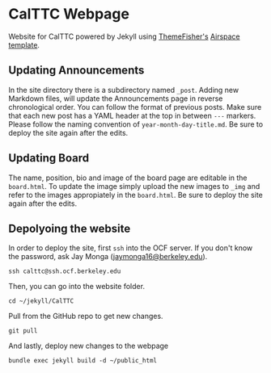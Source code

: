 # CalTTC Webpage

Website for CalTTC powered by Jekyll using [ThemeFisher's](https://themefisher.com) [Airspace template](https://themefisher.com/products/airspace-free-bootstrap-website-template/).

## Updating Announcements
In the site directory there is a subdirectory named `_post`. Adding new Markdown files, will update the Announcements page in reverse chronological order. You can follow the format of previous posts. Make sure that each new post has a YAML header at the top in between `---` markers. Please follow the naming convention of `year-month-day-title.md`. Be sure to deploy the site again after the edits.

## Updating Board
The name, position, bio and image of the board page are editable in the `board.html`. To update the image simply upload the new images to `_img` and refer to the images appropiately in the `board.html`. Be sure to deploy the site again after the edits.

## Depolyoing the website
In order to deploy the site, first `ssh` into the OCF server. If you don't know the password, ask Jay Monga (jaymonga16@berkeley.edu).
```
ssh calttc@ssh.ocf.berkeley.edu
```
Then, you can go into the website folder.
```
cd ~/jekyll/CalTTC
```
Pull from the GitHub repo to get new changes.
```
git pull
```
And lastly, deploy new changes to the webpage
```
bundle exec jekyll build -d ~/public_html
```